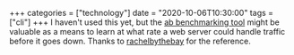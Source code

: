+++
categories = ["technology"]
date = "2020-10-06T10:30:00"
tags = ["cli"]
+++
I haven't used this yet, but the [ab benchmarking tool](https://httpd.apache.org/docs/2.4/programs/ab.html) might be valuable as a means to learn at what rate a web server could handle traffic before it goes down. Thanks to [rachelbythebay](https://rachelbythebay.com/w/2020/03/10/rps/) for the reference.
